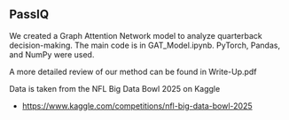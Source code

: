 ## PassIQ

We created a Graph Attention Network model to analyze quarterback decision-making. The main code is in GAT_Model.ipynb. PyTorch, Pandas, and NumPy were used.

A more detailed review of our method can be found in Write-Up.pdf

Data is taken from the NFL Big Data Bowl 2025 on Kaggle
- https://www.kaggle.com/competitions/nfl-big-data-bowl-2025

